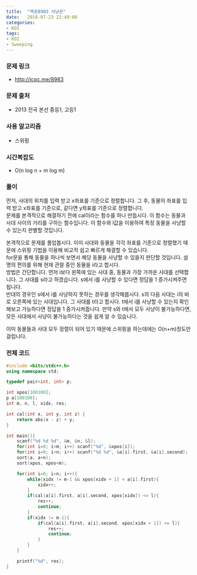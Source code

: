 ```yaml
---
title:  "백준8983 사냥꾼"
date:   2018-07-23 22:49:00
categories:
- KOI
tags:
- KOI
- Sweeping
---
```


### 문제 링크
* http://icpc.me/8983

### 문제 출처
* 2013 전국 본선 중등1, 고등1

### 사용 알고리즘
* 스위핑

### 시간복잡도
* O(n log n + m log m)

### 풀이
먼저, 사대의 위치를 입력 받고 x좌표를 기준으로 정렬합니다. 그 후, 동물의 좌표를 입력 받고 x좌표를 기준으로, 같다면 y좌표를 기준으로 정렬합니다.<br>
문제를 본격적으로 해결하기 전에 cal이라는 함수를 하나 만듭시다. 이 함수는 동물과 사대 사이의 거리를 구하는 함수입니다. 이 함수와 l값을 이용하여 특정 동물을 사냥할 수 있는지 판별할 것입니다.

본격적으로 문제를 풀업봅시다. 이미 사대와 동물을 각각 좌표를 기준으로 정렬했기 때문에 스위핑 기법을 이용해 비교적 쉽고 빠르게 해결할 수 있습니다.<br>
for문을 통해 동물을 하나씩 보면서 해당 동물을 사냥할 수 있을지 판단할 것입니다. 설명의 편의를 위해 현재 관찰 중인 동물을 i라고 합시다.<br>
방법은 간단합니다. 먼저 i보다 왼쪽에 있는 사대 중, 동물과 가장 가까운 사대를 선택합니다. 그 사대를 s라고 하겠습니다. s에서 i를 사냥할 수 있다면 정답을 1 증가시켜주면 됩니다.<br>
반대의 경우인 s에서 i를 사냥하지 못하는 경우를 생각해봅시다. s의 다음 사대는 i의 바로 오른쪽에 있는 사대입니다. 그 사대를 t라고 합시다. t에서 i를 사냥할 수 있는지 확인해보고 가능하다면 정답을 1 증가시켜줍니다. 만약 s와 t에서 모두 사냥이 불가능하다면, 모든 사대에서 사냥이 불가능하다는 것을 쉽게 알 수 있습니다.

이미 동물들과 사대 모두 정렬이 되어 있기 때문에 스위핑을 하는데에는 O(n+m)정도만 걸립니다.

### 전체 코드
```cpp
#include <bits/stdc++.h>
using namespace std;

typedef pair<int, int> p;

int xpos[100100];
p a[100100];
int m, n, l, xidx, res;

int cal(int x, int y, int z) {
    return abs(x - z) + y;
}

int main(){
	scanf("%d %d %d", &m, &n, &l);
	for(int i=0; i<m; i++) scanf("%d", &xpos[i]);
	for(int i=0; i<n; i++) scanf("%d %d", &a[i].first, &a[i].second);
	sort(a, a+n);
	sort(xpos, xpos+m);

	for(int i=0; i<n; i++){
        while(xidx != m-1 && xpos[xidx + 1] < a[i].first){
            xidx++;
        }
        if(cal(a[i].first, a[i].second, xpos[xidx]) <= l){
            res++;
            continue;
        }
        if(xidx != m-1){
            if(cal(a[i].first, a[i].second, xpos[xidx + 1]) <= l){
                res++;
                continue;
            }
        }
    }

	printf("%d", res);
}
```
